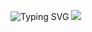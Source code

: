 <img src="https://readmetypingsvg.demolab.comfont=Fira+Code&pause=1000&color=C3324C&width=435&lines=%D0%A1%D0%B4%D0%B5%D0%BB%D0%B0%D1%8E%2C+%D0%B5%D1%81%D0%BB%D0%B8+%D0%BC%D0%BD%D0%B5+%D0%B1%D1%83%D0%B4%D0%B5%D1%82+%D0%BD%D0%B5+%D0%BB%D0%B5%D0%BD%D1%8C;I+will+if+I'm+not+too+lazy" alt="Typing SVG" 
  />
<picture>
  <source
    srcset="https://github-readme-stats.vercel.app/api?username=Pa-dej&show_icons=true&theme=dark"
    media="(prefers-color-scheme: dark)"
  />
  <source
    srcset="https://github-readme-stats.vercel.app/api?username=Pa-dej&show_icons=true"
    media="(prefers-color-scheme: dark), (prefers-color-scheme: no-preference)"
  />
  <img src="https://github-readme-stats.vercel.app/api?username=Pa-dej&show_icons=true&bg_color=00000000" />
</picture>

<!--
**Pa-dej/Pa-dej** is a ✨ _special_ ✨ repository because its `README.md` (this file) appears on your GitHub profile.

Here are some ideas to get you started:

- 🔭 I’m currently working on ...
- 🌱 I’m currently learning ...
- 👯 I’m looking to collaborate on ...
- 🤔 I’m looking for help with ...
- 💬 Ask me about ...
- 📫 How to reach me: ...
- 😄 Pronouns: ...
- ⚡ Fun fact: ...
-->
